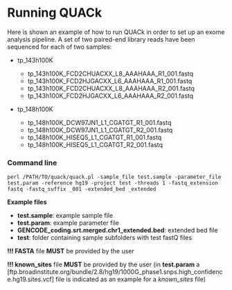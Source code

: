 # Running QUACk 

Here is shown an example of how to run QUACk in order to set up an exome analysis pipeline. A set of two paired-end library reads have been sequenced for each of two samples:

- tp_143h100K
    - tp_143h100K_FCD2CHUACXX_L8_AAAHAAA_R1_001.fastq  
    - tp_143h100K_FCD2HJGACXX_L6_AAAHAAA_R1_001.fastq
    - tp_143h100K_FCD2CHUACXX_L8_AAAHAAA_R2_001.fastq  
    - tp_143h100K_FCD2HJGACXX_L6_AAAHAAA_R2_001.fastq

- tp_148h100K
    - tp_148h100K_DCW97JN1_L1_CGATGT_R1_001.fastq  
    - tp_148h100K_DCW97JN1_L1_CGATGT_R2_001.fastq  
    - tp_148h100K_HISEQ5_L1_CGATGT_R1_001.fastq  
    - tp_148h100K_HISEQ5_L1_CGATGT_R2_001.fastq

### Command line

    perl /PATH/TO/quack/quack.pl -sample_file test.sample -parameter_file test.param -reference hg19 -project test -threads 1 -fastq_extension fastq -fastq_suffix _001 -extended_bed _extended

**Example files**

- **test.sample**: example sample file
- **test.param**: example parameter file
- **GENCODE_coding.srt.merged.chr1_extended.bed**: extended bed file
- **test**: folder containing sample subfolders with test fastQ files

**!!! FASTA** file **MUST** be provided by the user

**!!! known_sites** file **MUST** be provided by the user (in **test.param** a [ftp.broadinstitute.org/bundle/2.8/hg19/1000G_phase1.snps.high_confidence.hg19.sites.vcf] file is indicated as an example for a *known_sites* file)
